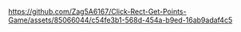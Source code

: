 

https://github.com/Zag5A6167/Click-Rect-Get-Points-Game/assets/85066044/c54fe3b1-568d-454a-b9ed-16ab9adaf4c5

